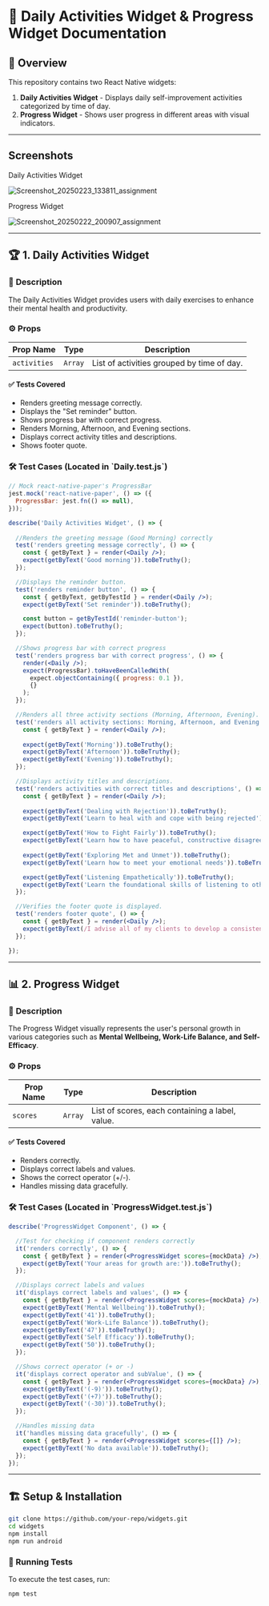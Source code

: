 # 📌 Daily Activities Widget & Progress Widget Documentation

## 📖 Overview

This repository contains two React Native widgets:

1. **Daily Activities Widget** - Displays daily self-improvement activities categorized by time of day.
2. **Progress Widget** - Shows user progress in different areas with visual indicators.

---

## Screenshots

Daily Activities Widget

![Screenshot_20250223_133811_assignment](https://github.com/user-attachments/assets/dbaead12-d830-430c-9daa-a5fdc6ac952e)

Progress Widget

![Screenshot_20250222_200907_assignment](https://github.com/user-attachments/assets/670e6054-946b-4a62-b290-38325fc4a371)

---

## 🏆 1. Daily Activities Widget

### 🎯 **Description**

The Daily Activities Widget provides users with  daily exercises to enhance their mental health and productivity.

### ⚙️ **Props**

| Prop Name    | Type    | Description                                |
| ------------ | ------- | ------------------------------------------ |
| `activities` | `Array` | List of activities grouped by time of day. |

#### ✅ **Tests Covered**

- Renders greeting message correctly.
- Displays the "Set reminder" button.
- Shows progress bar with correct progress.
- Renders Morning, Afternoon, and Evening sections.
- Displays correct activity titles and descriptions.
- Shows footer quote.

### 🛠 Test Cases (Located in **\`Daily.test.js\`**)

```jsx
// Mock react-native-paper's ProgressBar
jest.mock('react-native-paper', () => ({
  ProgressBar: jest.fn(() => null),
}));

describe('Daily Activities Widget', () => {
  
  //Renders the greeting message (Good Morning) correctly
  test('renders greeting message correctly', () => {
    const { getByText } = render(<Daily />);
    expect(getByText('Good morning')).toBeTruthy();
  });

  //Displays the reminder button.
  test('renders reminder button', () => {
    const { getByText, getByTestId } = render(<Daily />);
    expect(getByText('Set reminder')).toBeTruthy();

    const button = getByTestId('reminder-button');
    expect(button).toBeTruthy();
  });

  //Shows progress bar with correct progress
  test('renders progress bar with correct progress', () => {
    render(<Daily />);
    expect(ProgressBar).toHaveBeenCalledWith(
      expect.objectContaining({ progress: 0.1 }),
      {}
    );
  });

  //Renders all three activity sections (Morning, Afternoon, Evening).
  test('renders all activity sections: Morning, Afternoon, and Evening', () => {
    const { getByText } = render(<Daily />);
    
    expect(getByText('Morning')).toBeTruthy();
    expect(getByText('Afternoon')).toBeTruthy();
    expect(getByText('Evening')).toBeTruthy();
  });

  //Displays activity titles and descriptions.
  test('renders activities with correct titles and descriptions', () => {
    const { getByText } = render(<Daily />);
    
    expect(getByText('Dealing with Rejection')).toBeTruthy();
    expect(getByText('Learn to heal with and cope with being rejected')).toBeTruthy();

    expect(getByText('How to Fight Fairly')).toBeTruthy();
    expect(getByText('Learn how to have peaceful, constructive disagreements')).toBeTruthy();
    
    expect(getByText('Exploring Met and Unmet')).toBeTruthy();
    expect(getByText('Learn how to meet your emotional needs')).toBeTruthy();

    expect(getByText('Listening Empathetically')).toBeTruthy();
    expect(getByText('Learn the foundational skills of listening to others with empathy')).toBeTruthy();
  });

  //Verifies the footer quote is displayed.
  test('renders footer quote', () => {
    const { getByText } = render(<Daily />);
    expect(getByText(/I advise all of my clients to develop a consistent daily routine/i)).toBeTruthy();
  });

});

```

---

## 📊 2. Progress Widget

### 🎯 **Description**

The Progress Widget visually represents the user's personal growth in various categories such as **Mental Wellbeing, Work-Life Balance, and Self-Efficacy**.

### ⚙️ **Props**

| Prop Name | Type    | Description                                                                    |
| --------- | ------- | ------------------------------------------------------------------------------ |
| `scores`  | `Array` | List of scores, each containing a label, value.                                |

#### ✅ **Tests Covered**

- Renders correctly.
- Displays correct labels and values.
- Shows the correct operator (+/-).
- Handles missing data gracefully.

### 🛠 Test Cases (Located in ****\`ProgressWidget.test.js\`****)

```jsx
describe('ProgressWidget Component', () => {

  //Test for checking if component renders correctly 
  it('renders correctly', () => {
    const { getByText } = render(<ProgressWidget scores={mockData} />);
    expect(getByText('Your areas for growth are:')).toBeTruthy();
  });

  //Displays correct labels and values
  it('displays correct labels and values', () => {
    const { getByText } = render(<ProgressWidget scores={mockData} />);
    expect(getByText('Mental Wellbeing')).toBeTruthy();
    expect(getByText('41')).toBeTruthy();
    expect(getByText('Work-Life Balance')).toBeTruthy();
    expect(getByText('47')).toBeTruthy();
    expect(getByText('Self Efficacy')).toBeTruthy();
    expect(getByText('50')).toBeTruthy();
  });

  //Shows correct operator (+ or -)
  it('displays correct operator and subValue', () => {
    const { getByText } = render(<ProgressWidget scores={mockData} />);
    expect(getByText('(-9)')).toBeTruthy();
    expect(getByText('(+7)')).toBeTruthy();
    expect(getByText('(-30)')).toBeTruthy();
  });

  //Handles missing data
  it('handles missing data gracefully', () => {
    const { getByText } = render(<ProgressWidget scores={[]} />);
    expect(getByText('No data available')).toBeTruthy();
  });
});
```

---

## 🏗️ Setup & Installation

```sh
git clone https://github.com/your-repo/widgets.git
cd widgets
npm install
npm run android
```

### 🚀 Running Tests

To execute the test cases, run:

```sh
npm test
```
